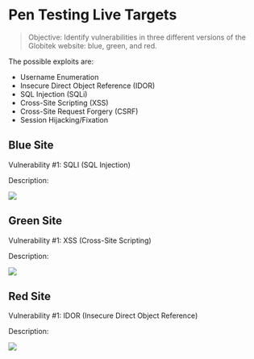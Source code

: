 

# Pen Testing Live Targets


> Objective: Identify vulnerabilities in three different versions of the Globitek website: blue, green, and red.

The possible exploits are:

* Username Enumeration
* Insecure Direct Object Reference (IDOR)
* SQL Injection (SQLi)
* Cross-Site Scripting (XSS)
* Cross-Site Request Forgery (CSRF)
* Session Hijacking/Fixation


## Blue Site

Vulnerability #1: SQLI (SQL Injection)

Description:

<img src="BLUE_sqli.gif">


## Green Site

Vulnerability #1: XSS (Cross-Site Scripting)

Description:

<img src="Green_XSS.gif">


## Red Site

Vulnerability #1: IDOR (Insecure Direct Object Reference)

Description:

<img src="Red_Idor.gif">


